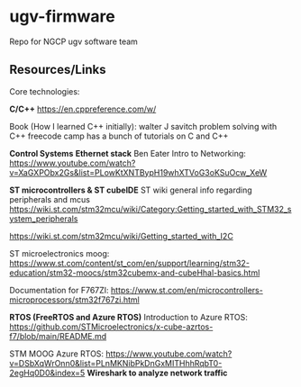 # ugv-firmware
Repo for NGCP ugv software team 


## Resources/Links 

Core technologies:

**C/C++** 
https://en.cppreference.com/w/

Book (How I learned C++ initially): walter J savitch problem solving with C++
freecode camp has a bunch of tutorials on C and C++ 

**Control Systems**
**Ethernet stack** 
Ben Eater Intro to Networking: https://www.youtube.com/watch?v=XaGXPObx2Gs&list=PLowKtXNTBypH19whXTVoG3oKSuOcw_XeW

**ST microcontrollers & ST cubeIDE**
ST wiki general info regarding peripherals  and mcus 
https://wiki.st.com/stm32mcu/wiki/Category:Getting_started_with_STM32_system_peripherals

https://wiki.st.com/stm32mcu/wiki/Getting_started_with_I2C

ST microelectronics moog: https://www.st.com/content/st_com/en/support/learning/stm32-education/stm32-moocs/stm32cubemx-and-cubeHhal-basics.html

Documentation for F767ZI: https://www.st.com/en/microcontrollers-microprocessors/stm32f767zi.html

**RTOS (FreeRTOS and Azure RTOS)**
Introduction to Azure RTOS:  https://github.com/STMicroelectronics/x-cube-azrtos-f7/blob/main/README.md

STM MOOG Azure RTOS: https://www.youtube.com/watch?v=DSbXqWrOnn0&list=PLnMKNibPkDnGxMITHhhRqbT0-2egHq0D0&index=5
**Wireshark to analyze network traffic**
